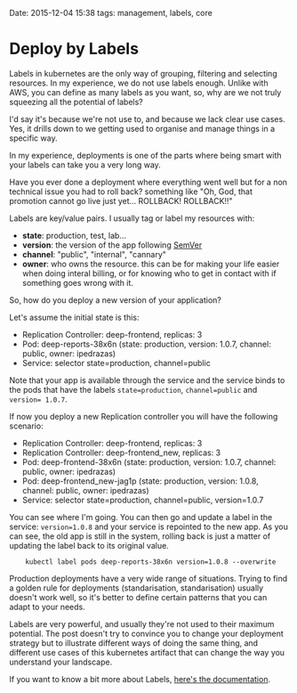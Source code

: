 Date: 2015-12-04 15:38
tags: management, labels, core

Deploy by Labels
======================

Labels in kubernetes are the only way of grouping, filtering and selecting resources. In my experience, we do not use labels enough. Unlike with AWS, you can define as many labels as you want, so, why are we not truly squeezing all the potential of labels?

I'd say it's because we're not use to, and because we lack clear use cases. Yes, it drills down to we getting used to organise and manage things in a specific way.

In my experience, deployments is one of the parts where being smart with your labels can take you a very long way.

Have you ever done a deployment where everything went well but for a non technical issue you had to roll back? something like "Oh, God, that promotion cannot go live just yet... ROLLBACK! ROLLBACK!!"

Labels are key/value pairs. I usually tag or label my resources with:

* __state__: production, test, lab...
* __version__: the version of the app following [SemVer](http://semver.org/)
* __channel__:  "public", "internal", "cannary"
* __owner__: who owns the resource. this can be for making your life easier when doing interal billing, or for knowing who to get in contact with if something goes wrong with it.

So, how do you deploy a new version of your application?

Let's assume the initial state is this:

* Replication Controller: deep-frontend, replicas: 3
* Pod: deep-reports-38x6n (state: production, version: 1.0.7, channel: public, owner: ipedrazas)
* Service: selector state=production, channel=public

Note that your app is available through the service and the service binds to the pods that have the labels `state=production`,  `channel=public` and `version= 1.0.7`.

If now you deploy a new Replication controller you will have the following scenario:

* Replication Controller: deep-frontend, replicas: 3
* Replication Controller: deep-frontend_new, replicas: 3
* Pod: deep-frontend-38x6n (state: production, version: 1.0.7, channel: public, owner: ipedrazas)
* Pod: deep-frontend_new-jag1p (state: production, version: 1.0.8, channel: public, owner: ipedrazas)
* Service: selector state=production, channel=public, version=1.0.7

You can see where I'm going. You can then go and update a label in the service: `version=1.0.8` and your service is repointed to the new app. As you can see, the old app is still in the system, rolling back is just a matter of updating the label back to its original value.

        kubectl label pods deep-reports-38x6n version=1.0.8 --overwrite

Production deployments have a very wide range of situations. Trying to find a golden rule for deployments (standarisation, standarisation) usually doesn't work well, so it's better to define certain patterns that you can adapt to your needs.

Labels are very powerful, and usually they're not used to their maximum potential. The post doesn't try to convince you to change your deployment strategy but to illustrate different ways of doing the same thing, and different use cases of this kubernetes artifact that can change the way you understand your landscape.

If you want to know a bit more about Labels, [here's the documentation](https://cloud.google.com/container-engine/docs/kubectl/label).
